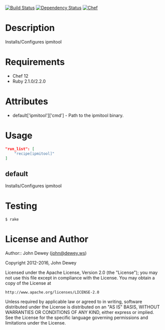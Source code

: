 [![Build Status](http://img.shields.io/travis/retr0h/cookbook-ipmitool.svg?style=flat-square)](https://travis-ci.org/retr0h/cookbook-ipmitool)
[![Dependency Status](http://img.shields.io/gemnasium/retr0h/cookbook-ipmitool.svg?style=flat-square)](https://gemnasium.com/retr0h/cookbook-ipmitool)
[![Chef](http://img.shields.io/cookbook/v/ipmitool.svg?style=flat-square)](https://supermarket.getchef.com/cookbooks/ipmitool)

Description
===========

Installs/Configures ipmitool

Requirements
============

* Chef 12
* Ruby 2.1.0/2.2.0

Attributes
==========

* default['ipmitool']['cmd'] - Path to the ipmitool binary.

Usage
=====

```json
"run_list": [
    "recipe[ipmitool]"
]
```

default
-------

Installs/Configures ipmitool

Testing
=======

    $ rake

License and Author
==================

Author:: John Dewey (<john@dewey.ws>)

Copyright 2012-2016, John Dewey

Licensed under the Apache License, Version 2.0 (the "License");
you may not use this file except in compliance with the License.
You may obtain a copy of the License at

    http://www.apache.org/licenses/LICENSE-2.0

Unless required by applicable law or agreed to in writing, software
distributed under the License is distributed on an "AS IS" BASIS,
WITHOUT WARRANTIES OR CONDITIONS OF ANY KIND, either express or implied.
See the License for the specific language governing permissions and
limitations under the License.
